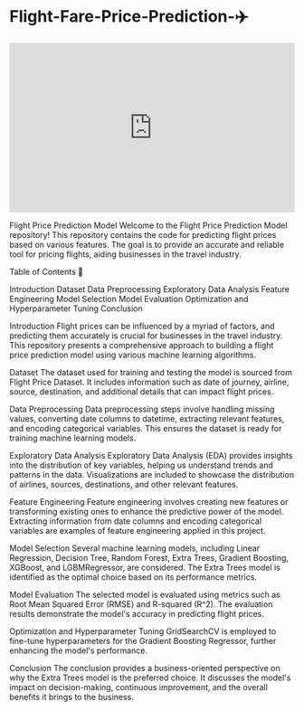 # Flight-Fare-Price-Prediction-✈️
<iframe src="https://www.kaggle.com/embed/abraamsaid/flight-fare-price-prediction?cellIds=1&kernelSessionId=157848970" height="300" style="margin: 0 auto; width: 100%; max-width: 950px;" frameborder="0" scrolling="auto" title="Flight Fare Price Prediction ✈️"></iframe>


Flight Price Prediction Model
Welcome to the Flight Price Prediction Model repository! This repository contains the code for predicting flight prices based on various features. The goal is to provide an accurate and reliable tool for pricing flights, aiding businesses in the travel industry.

Table of Contents 📑

Introduction
Dataset
Data Preprocessing
Exploratory Data Analysis
Feature Engineering
Model Selection
Model Evaluation
Optimization and Hyperparameter Tuning
Conclusion

Introduction
Flight prices can be influenced by a myriad of factors, and predicting them accurately is crucial for businesses in the travel industry. This repository presents a comprehensive approach to building a flight price prediction model using various machine learning algorithms.

Dataset
The dataset used for training and testing the model is sourced from Flight Price Dataset. It includes information such as date of journey, airline, source, destination, and additional details that can impact flight prices.

Data Preprocessing
Data preprocessing steps involve handling missing values, converting date columns to datetime, extracting relevant features, and encoding categorical variables. This ensures the dataset is ready for training machine learning models.

Exploratory Data Analysis
Exploratory Data Analysis (EDA) provides insights into the distribution of key variables, helping us understand trends and patterns in the data. Visualizations are included to showcase the distribution of airlines, sources, destinations, and other relevant features.

Feature Engineering
Feature engineering involves creating new features or transforming existing ones to enhance the predictive power of the model. Extracting information from date columns and encoding categorical variables are examples of feature engineering applied in this project.

Model Selection
Several machine learning models, including Linear Regression, Decision Tree, Random Forest, Extra Trees, Gradient Boosting, XGBoost, and LGBMRegressor, are considered. The Extra Trees model is identified as the optimal choice based on its performance metrics.

Model Evaluation
The selected model is evaluated using metrics such as Root Mean Squared Error (RMSE) and R-squared (R^2). The evaluation results demonstrate the model's accuracy in predicting flight prices.

Optimization and Hyperparameter Tuning
GridSearchCV is employed to fine-tune hyperparameters for the Gradient Boosting Regressor, further enhancing the model's performance.

Conclusion
The conclusion provides a business-oriented perspective on why the Extra Trees model is the preferred choice. It discusses the model's impact on decision-making, continuous improvement, and the overall benefits it brings to the business.






